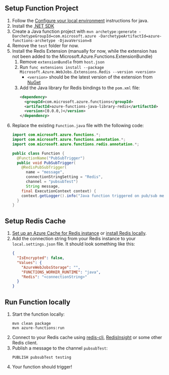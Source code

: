 ## Setup Function Project
1. Follow the [Configure your local environment](https://learn.microsoft.com/azure/azure-functions/create-first-function-vs-code-java#configure-your-environment) instructions for java.
1. Install the [.NET SDK](https://aka.ms/dotnet-download)
1. Create a Java function project with `mvn archetype:generate -DarchetypeGroupId=com.microsoft.azure -DarchetypeArtifactId=azure-functions-archetype -DjavaVersion=8`
1. Remove the `test` folder for now.
1. Install the Redis Extension (manually for now, while the extension has not been added to the Microsoft.Azure.Functions.ExtensionBundle)
   1. Remove `extensionBundle` from `host.json`
   1. Run `func extensions install --package Microsoft.Azure.WebJobs.Extensions.Redis --version <version>`
      - `<version>` should be the latest version of the extension from [NuGet](https://www.nuget.org/packages/Microsoft.Azure.WebJobs.Extensions.Redis)
   1. Add the Java library for Redis bindings to the `pom.xml` file:
      ```xml
      <dependency>
        <groupId>com.microsoft.azure.functions</groupId>
        <artifactId>azure-functions-java-library-redis</artifactId>
        <version>[0.0.0,)</version>
      </dependency>
      ```
1. Replace the existing `Function.java` file with the following code:
    ```java
    import com.microsoft.azure.functions.*;
    import com.microsoft.azure.functions.annotation.*;
    import com.microsoft.azure.functions.redis.annotation.*;

    public class Function {
      @FunctionName("PubSubTrigger")
      public void PubSubTrigger(
        @RedisPubSubTrigger(
          name = "message",
          connectionStringSetting = "Redis",
          channel = "pubsubTest")
          String message,
        final ExecutionContext context) {
        context.getLogger().info("Java function triggered on pub/sub message '" + message + "' from channel 'pubsubTest'.");
      }
    }
    ```

## Setup Redis Cache
1. [Set up an Azure Cache for Redis instance](https://learn.microsoft.com/azure/azure-cache-for-redis/quickstart-create-redis) or [install Redis locally](https://redis.io/download/).
1. Add the connection string from your Redis instance to your `local.settings.json` file.
   It should look something like this:
    ```json
    {
      "IsEncrypted": false,
      "Values": {
        "AzureWebJobsStorage": "",
        "FUNCTIONS_WORKER_RUNTIME": "java",
        "Redis": "<connectionString>"
      }
    }
    ```

## Run Function locally
1. Start the function locally:
   ```
   mvn clean package
   mvn azure-functions:run
   ```
1. Connect to your Redis cache using [redis-cli](https://redis.io/docs/ui/cli/), [RedisInsight](https://redis.com/redis-enterprise/redis-insight/) or some other Redis client.
1. Publish a message to the channel `pubsubTest`:
   ```
   PUBLISH pubsubTest testing
   ```
1. Your function should trigger!
